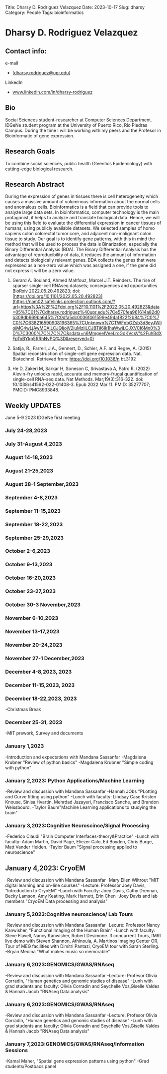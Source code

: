 Title: Dharsy D. Rodriguez Velazquez
Date: 2023-10-17
Slug: dharsy
Category: People
Tags: bioinformatics

# Dharsy D. Rodriguez Velazquez
## Contact info:
e-mail

  - [dharsy.rodriguez@upr.edu]

LinkedIn

 - www.linkedin.com/in/dharsy-rodriguez

## Bio

Social Sciences student-researcher at Computer Sciences Department. IDGeNe student program at the University of Puerto Rico, Rio Piedras Campus. During the time I will be working with my peers and the Profesor in Bioinformatic of gene expression.

## Research Goals

To combine social sciences, public health (Geentics Epidemiology) with cutting-edge biological research.

## Research Abstract

During the expression of genes in tissues there is cell heterogeneity which causes a massive amount of voluminous information about the normal cells and anomalous cells. Bioinformatics is a field that can provide tools to analyze large data sets. In bioinformatics, computer technology is the main protagonist, it helps to analyze and translate biological data.  Hence, we will be using this field to evaluate the differential expression in cancer tissues of humans, using publicly available datasets. We selected samples of homo sapiens colon colorectal tumor core, and adjacent non-malignant colon tissue to study. Our goal is to identify gene patterns, with this in mind the method that will be used to process the data is Binarization, especially the Binary Differential Analysis (BDA). The Binary Differential Analysis has the advantage of reproducibility of data, it reduces the amount of information and detects biologically relevant genes. BDA collects the genes that were expressed as a non-zero value which was assigned a one, if the gene did not express it will be a zero value. 

1. Gerard A. Bouland, Ahmed Mahfouz, Marcel J.T. Reinders. The rise of sparser single-cell RNAseq datasets; consequences and opportunities. BioRxiv 2022.05.20.492823; doi: [https://doi.org/10.1101/2022.05.20.492823](https://nam02.safelinks.protection.outlook.com/?url=https%3A%2F%2Fdoi.org%2F10.1101%2F2022.05.20.492823&data=05%7C01%7Cdharsy.rodriguez%40upr.edu%7Ce570fea961614a82d0b308db669ba645%7C0dfa5dc0036f461599e494af822f2b84%7C0%7C0%7C638216590908196365%7CUnknown%7CTWFpbGZsb3d8eyJWIjoiMC4wLjAwMDAiLCJQIjoiV2luMzIiLCJBTiI6Ik1haWwiLCJXVCI6Mn0%3D%7C3000%7C%7C%7C&sdata=n6MmgeelVeeLroGdKVcsV%2FuhBdXFpTxBYkp5RRhNvPQ%3D&reserved=0)

1. Satija, R., Farrell, J.A., Gennert, D., Schier, A.F. and Regev, A. (2015) Spatial reconstruction of single-cell gene expression data. Nat. Biotechnol. Retrieved from: https://doi.org/10.1038/n
bt.3192

1. He D, Zakeri M, Sarkar H, Soneson C, Srivastava A, Patro R. (2022) Alevin-fry unlocks rapid, accurate and memory-frugal quantification of single-cell RNA-seq data. Nat Methods. Mar;19(3):316-322. doi: 10.1038/s41592-022-01408-3. Epub 2022 Mar 11. PMID: 35277707; PMCID: PMC8933848.

## Weekly UPDATES
June 5-9 2023
IDGeNe first meeting

### July 24-28,2023

### July 31-August 4,2023

### August 14-18,2023

### August 21-25,2023

### August 28-1 September,2023

### September 4-8,2023

### September 11-15,2023

### September 18-22,2023

### September 25-29,2023

### October 2-6,2023

### October 9-13,2023

### October 16-20,2023

### October 23-27,2023

### October 30-3 November,2023

### November 6-10,2023

### November 13-17,2023

### November 20-24,2023

### November 27-1 December,2023

### December 4-8,2023, 2023

### December 11-15,2023, 2023

### December 18-22,2023, 2023
 -Christmas Break
### December 25-31, 2023
 -MIT prework, Survey and documents

### January 1,2023
 -Introduction and expectations with Mandana Sassanfar
  -Magdalena Krubner "Review of python basics"
  -Magdalena Krubner "Simple coding with python"

### January 2,2023: Python Applications/Machine Learning 
 -Review and discussion with Mandana Sassanfar
 -Hannah JObs "PLotting and Curve fitting using python"
 -Lunch with faculty: Lindsay Case Kristen Knouse, Sinisa Hvartin, Mehrdad Jazayeri, Francisco Sanche, and Brandon Weissbourd.
 -Taylor Baum"Machine Learning applications to studying the brain"


### January 3,2023:Cognitive Neuroscince/Signal Processing
 -Federico Claudi "Brain Computer Interfaces-theory&Practice"
 -Lunch with faculty: Adam Martin, David Page, Eliezer Calo, Ed Boyden, Chris Burge, Matt Vander Heiden.
 -Taylor Baum "Signal processing applied to neuroscience"

## January 4,2023: CryoEM
 -Review and discussion with Mandana Sassanfar
 -Mary Ellen Wiltrout "MIT digital learning and on-line courses"
 -Lecture: Professor Joey Davis, "Introduction to CryoEM"
 -Lunch with Faculty: Joey Davis, Cathy Drennan, Becky Lamson, Amy Keating, Mark Harnett, Erin Chen
 -Joey Davis and lab members "CryoEM Data processing and analysis"

### January 5,2023:Cognitive neuroscience/ Lab Tours
 -Review and discussion with Mandana Sassanfar
 -Lecure: Professor Nancy Kanwisher, "Functional Imaging of the Human Brain"
 -Lunch with faculty: Steve Flavell, Nancy Kanwisher, Robert Desimone. 3 concurrent Tours, fMRI live demo with Steven Shannon, Athinoula, A. Martinos Imaging Center OR, Tour of MEG facilities with Dimitri Pantazi, CryoEM tour with Sarah Sterling.
 -Bryan Medina "What makes music so memorable"


### January 6,2023:GENOMICS/GWAS/RNAseq
 -Review and discussion with Mandana Sassanfar
 -Lecture: Profesor Olivia Corradin, "Human genetics and genomic studies of disease"
 -Lunh with grad students and faculty: Olivia Corradin and Seychelle Vos,Giselle Valdes & Hannah Jacob "RNAseq Data analysis"


### January 6,2023:GENOMICS/GWAS/RNAseq
 -Review and discussion with Mandana Sassanfar
 -Lecture: Profesor Olivia Corradin, "Human genetics and genomic studies of disease"
 -Lunh with grad students and faculty: Olivia Corradin and Seychelle Vos,Giselle Valdes & Hannah Jacob "RNAseq Data analysis"
 
### January 7,2023:GENOMICS/GWAS/RNAseq/Information Sessions
 -Kamal Maher, "Spatial gene expression patterns using python"
 -Grad students/Postbacs panel

